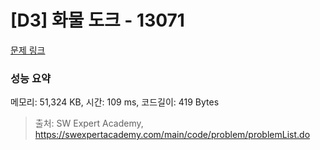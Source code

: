 # [D3] 화물 도크 - 13071 

[문제 링크](https://swexpertacademy.com/main/code/problem/problemDetail.do?contestProbId=AXxOiEN6SU0DFASZ) 

### 성능 요약

메모리: 51,324 KB, 시간: 109 ms, 코드길이: 419 Bytes



> 출처: SW Expert Academy, https://swexpertacademy.com/main/code/problem/problemList.do